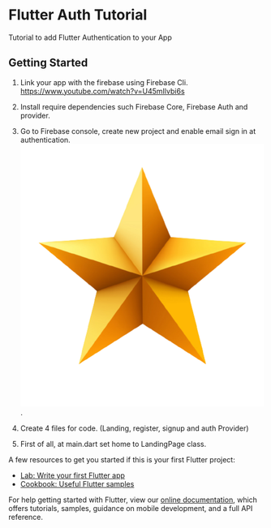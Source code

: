 # Flutter Auth Tutorial

Tutorial to add Flutter Authentication to your App

## Getting Started

1. Link your app with the firebase using Firebase Cli. <https://www.youtube.com/watch?v=U45mIlvbi6s>
2. Install require dependencies such Firebase Core, Firebase Auth and provider.
3. Go to Firebase console, create new project and enable email sign in at authentication.
![Alt text]( assets\images\star_stroke.png "Title").

4. Create 4 files for code. (Landing, register, signup and auth Provider)
5. First of all, at main.dart set home to LandingPage class.

A few resources to get you started if this is your first Flutter project:

- [Lab: Write your first Flutter app](https://flutter.dev/docs/get-started/codelab)
- [Cookbook: Useful Flutter samples](https://flutter.dev/docs/cookbook)

For help getting started with Flutter, view our
[online documentation](https://flutter.dev/docs), which offers tutorials,
samples, guidance on mobile development, and a full API reference.
